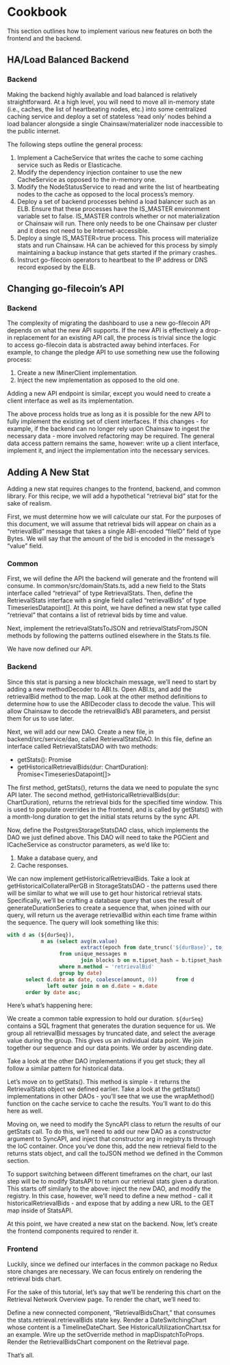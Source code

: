 # Cookbook

This section outlines how to implement various new features on both the frontend and the backend.

## HA/Load Balanced Backend

### Backend

Making the backend highly available and load balanced is relatively straightforward. At a high level, you will need to move all in-memory state (i.e., caches, the list of heartbeating nodes, etc.) into some centralized caching service and deploy a set of stateless ‘read only’ nodes behind a load balancer alongside a single Chainsaw/materializer node inaccessible to the public internet.

The following steps outline the general process:

1. Implement a CacheService that writes the cache to some caching service such as Redis or Elasticache.
2. Modify the dependency injection container to use the new CacheService as opposed to the in-memory one.
3. Modify the NodeStatusService to read and write the list of heartbeating nodes to the cache as opposed to the local process’s memory.
4. Deploy a set of backend processes behind a load balancer such as an ELB. Ensure that these processes have the IS_MASTER environment variable set to false. IS_MASTER controls whether or not materialization or Chainsaw will run. There only needs to be one Chainsaw per cluster and it does not need to be Internet-accessible.
5. Deploy a single IS_MASTER=true process. This process will materialize stats and run Chainsaw. HA can be achieved for this process by simply maintaining a backup instance that gets started if the primary crashes.
6. Instruct go-filecoin operators to heartbeat to the IP address or DNS record exposed by the ELB.

## Changing go-filecoin’s API

### Backend

The complexity of migrating the dashboard to use a new go-filecoin API depends on what the new API supports. If the new API is effectively a drop-in replacement for an existing API call, the process is trivial since the logic to access go-filecoin data is abstracted away behind interfaces. For example, to change the pledge API to use something new use the following process:

1. Create a new IMinerClient implementation.
2. Inject the new implementation as opposed to the old one.

Adding a new API endpoint is similar, except you would need to create a client interface as well as its implementation.

The above process holds true as long as it is possible for the new API to fully implement the existing set of client interfaces. If this changes - for example, if the backend can no longer rely upon Chainsaw to ingest the necessary data - more involved refactoring may be required. The general data access pattern remains the same, however: write up a client interface, implement it, and inject the implementation into the necessary services.

## Adding A New Stat

Adding a new stat requires changes to the frontend, backend, and common library. For this recipe, we will add a hypothetical “retrieval bid” stat for the sake of realism.

First, we must determine how we will calculate our stat. For the purposes of this document, we will assume that retrieval bids will appear on chain as a “retrievalBid” message that takes a single ABI-encoded “fileID” field of type Bytes. We will say that the amount of the bid is encoded in the message’s “value” field.

### Common

First, we will define the API the backend will generate and the frontend will consume. In common/src/domain/Stats.ts, add a new field to the Stats interface called “retrieval” of type RetrievalStats. Then, define the RetrievalStats interface with a single field called “retrievalBids” of type TimeseriesDatapoint[]. At this point, we have defined a new stat type called “retrieval” that contains a list of retrieval bids by time and value.

Next, implement the retrievalStatsToJSON and retrievalStatsFromJSON methods by following the patterns outlined elsewhere in the Stats.ts file.

We have now defined our API.

### Backend

Since this stat is parsing a new blockchain message, we’ll need to start by adding a new methodDecoder to ABI.ts. Open ABI.ts, and add the retrievalBid method to the map. Look at the other method definitions to determine how to use the ABIDecoder class to decode the value. This will allow Chainsaw to decode the retrievalBid’s ABI parameters, and persist them for us to use later.

Next, we will add our new DAO. Create a new file, in backend/src/service/dao, called RetrievalStatsDAO. In this file, define an interface called RetrievalStatsDAO with two methods:

- getStats(): Promise<RetrievalStats>
- getHistoricalRetrievalBids(dur: ChartDuration): Promise<TimeseriesDatapoint[]>

The first method, getStats(), returns the data we need to populate the sync API later. The second method, getHistoricalRetrievalBids(dur: ChartDuration), returns the retrieval bids for the specified time window. This is used to populate overrides in the frontend, and is called by getStats() with a month-long duration to get the initial stats returns by the sync API.

Now, define the PostgresStorageStatsDAO class, which implements the DAO we just defined above. This DAO will need to take the PGCient and ICacheService as constructor parameters, as we’d like to:

1. Make a database query, and
2. Cache responses.

We can now implement getHistoricalRetrievalBids. Take a look at getHistoricalCollateralPerGB in StorageStatsDAO - the patterns used there will be similar to what we will use to get hour historical retrieval stats. Specifically, we’ll be crafting a database query that uses the result of generateDurationSeries to create a sequence that, when joined with our query, will return us the average retrievalBid within each time frame within the sequence. The query will look something like this:

```sql
with d as (${durSeq}),
           m as (select avg(m.value)                                                       as amount,
                        extract(epoch from date_trunc('${durBase}', to_timestamp(b.ingested_at))) as date
                 from unique_messages m
                        join blocks b on m.tipset_hash = b.tipset_hash
                 where m.method = 'retrievalBid'
                 group by date)
      select d.date as date, coalesce(amount, 0))      from d
             left outer join m on d.date = m.date
      order by date asc;
```

Here’s what’s happening here:

We create a common table expression to hold our duration. `${durSeq}` contains a SQL fragment that generates the duration sequence for us.
We group all retrievalBid messages by truncated date, and select the average value during the group. This gives us an individual data point.
We join together our sequence and our data points.
We order by ascending date.

Take a look at the other DAO implementations if you get stuck; they all follow a similar pattern for historical data.

Let’s move on to getStats(). This method is simple - it returns the RetrievalStats object we defined earlier. Take a look at the getStats() implementations in other DAOs - you’ll see that we use the wrapMethod() function on the cache service to cache the results. You’ll want to do this here as well.

Moving on, we need to modify the SyncAPI class to return the results of our getStats call. To do this, we’ll need to add our new DAO as a constructor argument to SyncAPI, and inject that constructor arg in registry.ts through the IoC container. Once you’ve done this, add the new retrieval field to the returns stats object, and call the toJSON method we defined in the Common section.

To support switching between different timeframes on the chart, our last step will be to modify StatsAPI to return our retrieval stats given a duration. This starts off similarly to the above: inject the new DAO, and modify the registry. In this case, however, we’ll need to define a new method - call it historicalRetrievalBids - and expose that by adding a new URL to the GET map inside of StatsAPI.

At this point, we have created a new stat on the backend. Now, let’s create the frontend components required to render it.

### Frontend

Luckily, since we defined our interfaces in the common package no Redux store changes are necessary. We can focus entirely on rendering the retrieval bids chart.

For the sake of this tutorial, let’s say that we’ll be rendering this chart on the Retrieval Network Overview page. To render the chart, we’ll need to:

Define a new connected component, “RetrievalBidsChart,” that consumes the stats.retrieval.retrievalBids state key.
Render a DateSwitchingChart whose content is a TimelineDateChart. See HistoricalUtilizationChart.tsx for an example.
Wire up the setOverride method in mapDispatchToProps.
Render the RetrievalBidsChart component on the Retrieval page.

That’s all.